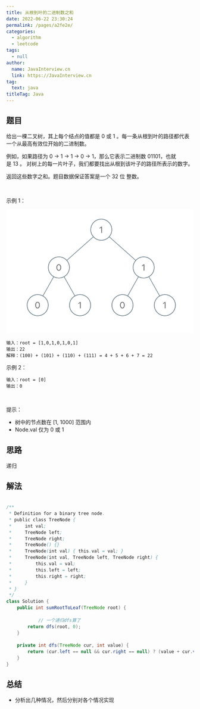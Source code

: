 ```yaml
---
title: 从根到叶的二进制数之和
date: 2022-06-22 23:30:24
permalink: /pages/a2fe2e/
categories: 
  - algorithm
  - leetcode
tags: 
  - null
author: 
  name: JavaInterview.cn
  link: https://JavaInterview.cn
tag: 
  text: java
titleTag: Java
---
```


## 题目

给出一棵二叉树，其上每个结点的值都是 0 或 1 。每一条从根到叶的路径都代表一个从最高有效位开始的二进制数。

例如，如果路径为 0 -> 1 -> 1 -> 0 -> 1，那么它表示二进制数 01101，也就是 13 。
对树上的每一片叶子，我们都要找出从根到该叶子的路径所表示的数字。

返回这些数字之和。题目数据保证答案是一个 32 位 整数。

 

示例 1：

![](../../../media/pictures/leetcode/sum-of-root-to-leaf-binary-numbers.png)

    输入：root = [1,0,1,0,1,0,1]
    输出：22
    解释：(100) + (101) + (110) + (111) = 4 + 5 + 6 + 7 = 22
示例 2：

    输入：root = [0]
    输出：0
 

提示：

- 树中的节点数在 [1, 1000] 范围内
- Node.val 仅为 0 或 1 



## 思路

递归

## 解法
```java

/**
 * Definition for a binary tree node.
 * public class TreeNode {
 *     int val;
 *     TreeNode left;
 *     TreeNode right;
 *     TreeNode() {}
 *     TreeNode(int val) { this.val = val; }
 *     TreeNode(int val, TreeNode left, TreeNode right) {
 *         this.val = val;
 *         this.left = left;
 *         this.right = right;
 *     }
 * }
 */
class Solution {
    public int sumRootToLeaf(TreeNode root) {

            // 一个递归dfs算了
        return dfs(root, 0);
    }

    private int dfs(TreeNode cur, int value) {
        return (cur.left == null && cur.right == null) ? (value + cur.val) : cur.left != null && cur.right != null ? dfs(cur.left, (value + cur.val) << 1) + dfs(cur.right, (value + cur.val) << 1) : (cur.left == null ? dfs(cur.right, (value + cur.val) << 1) : dfs(cur.left, (value + cur.val) << 1));
    }
}
```

## 总结

- 分析出几种情况，然后分别对各个情况实现 

